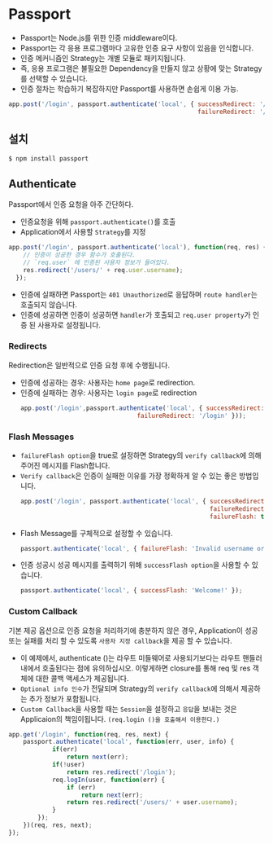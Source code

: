 # Passport
- Passport는 Node.js를 위한 인증 middleware이다.
- Passport는 각 응용 프로그램마다 고유한 인증 요구 사항이 있음을 인식합니다. 
- 인증 메커니즘인 Strategy는 개별 모듈로 패키지됩니다.
- 즉, 응용 프로그램은 불필요한 Dependency을 만들지 않고 상황에 맞는 Strategy를 선택할 수 있습니다.
- 인증 절차는 학습하기 복잡하지만 Passport를 사용하면 손쉽게 이용 가능.
```javascript
app.post('/login', passport.authenticate('local', { successRedirect: '/',
                                                    failureRedirect: '/login' }));
```
## 설치
```javascript
$ npm install passport
```

## Authenticate
Passport에서 인증 요청을 아주 간단하다. 
* 인증요청을 위해 `passport.authenticate()`를 호출
* Application에서 사용할 `Strategy`를 지정
```javascript
app.post('/login', passport.authenticate('local'), function(req, res) {
    // 인증이 성공한 경우 함수가 호출된다.
    // `req.user` 에 인증된 사용자 정보가 들어있다.
    res.redirect('/users/' + req.user.username);
  });
```
* 인증에 실패하면 Passport는 `401 Unauthorized`로 응답하며 `route handler`는 호출되지 않습니다.
* 인증에 성공하면 인증이 성공하면 `handler`가 호출되고 `req.user property`가 인증 된 사용자로 설정됩니다.

### Redirects
Redirection은 일반적으로 인증 요청 후에 수행됩니다.
* 인증에 성공하는 경우: 사용자는 `home page`로 redirection.
* 인증에 실패하는 경우: 사용자는 `login page`로 redirection
    ```javascript
    app.post('/login',passport.authenticate('local', { successRedirect: '/',
                                    failureRedirect: '/login' }));
    ```
### Flash Messages
* `failureFlash option`을 true로 설정하면 Strategy의 `verify callback`에 의해 주어진 메시지를 Flash합니다.
* `Verify callback`은 인증이 실패한 이유를 가장 정확하게 알 수 있는 좋은 방법입니다.
    ```javascript
    app.post('/login', passport.authenticate('local', { successRedirect: '/',
                                                        failureRedirect: '/login',
                                                        failureFlash: true }));
    ```
* Flash Message를 구체적으로 설정할 수 있습니다.
    ```javascript
    passport.authenticate('local', { failureFlash: 'Invalid username or password.' });
    ```
* 인증 성공시 성공 메시지를 출력하기 위해 `successFlash option`을 사용할 수 있습니다.
    ```javascript
    passport.authenticate('local', { successFlash: 'Welcome!' });
    ```
### Custom Callback
기본 제공 옵션으로 인증 요청을 처리하기에 충분하지 않은 경우, Application이 성공 또는 실패를 처리 할 수 있도록 `사용자 지정 callback`을 제공 할 수 있습니다.
* 이 예제에서, authenticate ()는 라우트 미들웨어로 사용되기보다는 라우트 핸들러 내에서 호출된다는 점에 유의하십시오. 이렇게하면 closure를 통해 req 및 res 객체에 대한 콜백 액세스가 제공됩니다.
* `Optional info 인수`가 전달되며 Strategy의 `verify callback`에 의해서 제공하는 추가 정보가 포함됩니다.
* `Custom Callback`을 사용할 때는 `Session`을 설정하고 `응답`을 보내는 것은 Applicaion의 책임이됩니다. `(req.login ()을 호출해서 이용한다.)`
```javascript
app.get('/login', function(req, res, next) {
    passport.authenticate('local', function(err, user, info) {
            if(err)
                return next(err); 
            if(!user)
                return res.redirect('/login'); 
            req.logIn(user, function(err) {
                if (err)
                    return next(err); 
                return res.redirect('/users/' + user.username);
            }    
        });
    })(req, res, next);
});
```

